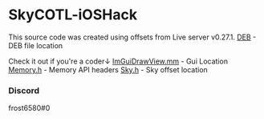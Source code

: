 # SkyCOTL-iOSHack

This source code was created using offsets from Live server v0.27.1.
[DEB](./packages/) - DEB file location

Check it out if you're a coder↓
[ImGuiDrawView.mm](./ImGuiDrawView.mm) -  Gui Location
[Memory.h](./Memory.h) - Memory API headers
[Sky.h](./Sky.h) - Sky offset location

### Discord
frost6580#0
